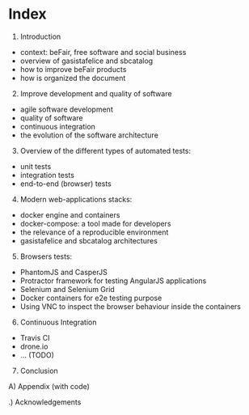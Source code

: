 # Index

1) Introduction
  - context: beFair, free software and social business
  - overview of gasistafelice and sbcatalog
  - how to improve beFair products
  - how is organized the document

2) Improve development and quality of software
  - agile software development
  - quality of software
  - continuous integration
  - the evolution of the software architecture

3) Overview of the different types of automated tests:
  - unit tests
  - integration tests
  - end-to-end (browser) tests

4) Modern web-applications stacks:
  - docker engine and containers
  - docker-compose: a tool made for developers
  - the relevance of a reproducible environment
  - gasistafelice and sbcatalog architectures

5) Browsers tests:
  - PhantomJS and CasperJS
  - Protractor framework for testing AngularJS applications
  - Selenium and Selenium Grid
  - Docker containers for e2e testing purpose
  - Using VNC to inspect the browser behaviour inside the containers

6) Continuous Integration
  - Travis CI 
  - drone.io
  - ... (TODO)

7) Conclusion

A) Appendix (with code)

.) Acknowledgements
